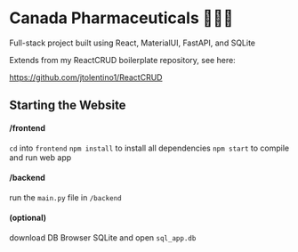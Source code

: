 # Canada Pharmaceuticals 💊👨‍⚕️
Full-stack project built using React, MaterialUI, FastAPI, and SQLite

Extends from my ReactCRUD boilerplate repository, see here:

https://github.com/jtolentino1/ReactCRUD

## Starting the Website
  
#### /frontend
  `cd` into `frontend`
  `npm install` to install all dependencies
  `npm start` to compile and run web app
  
#### /backend
  run the `main.py` file in `/backend`
  
#### (optional)
  download DB Browser SQLite and open `sql_app.db`
  
  
